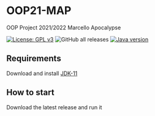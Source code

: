 # OOP21-MAP
OOP Project 2021/2022 Marcello Apocalypse

[![License: GPL v3](https://img.shields.io/badge/License-GPLv3-blue.svg)](https://www.gnu.org/licenses/gpl-3.0)
![GitHub all releases](https://img.shields.io/github/downloads/CrazyPingu/OOP21-MAP/total?logo=github&style=flat-square)
[![Java version](https://img.shields.io/badge/Java-%3E%3D11-brightgreen)](https://www.oracle.com/java/technologies/downloads/#java11)

## Requirements
Download and install [JDK-11](https://www.oracle.com/java/technologies/downloads/#java11)

## How to start
Download the latest release and run it